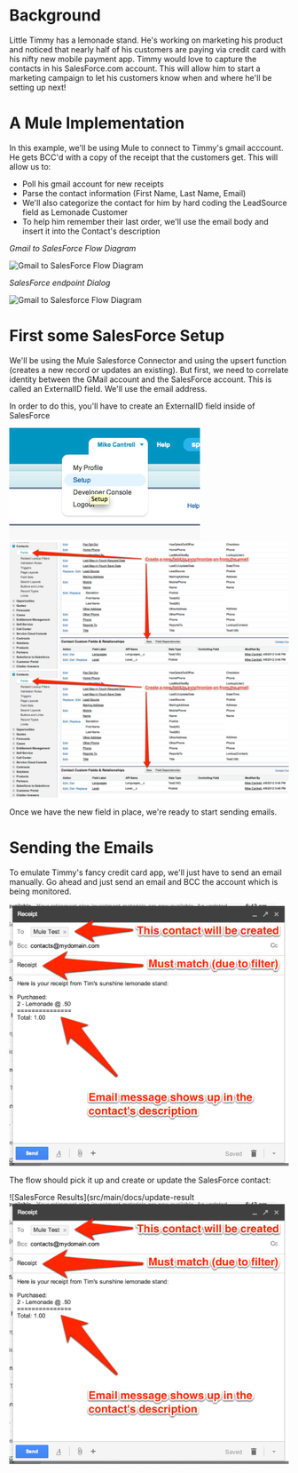 # Background

Little Timmy has a lemonade stand. He's working on marketing his product and noticed that nearly half of his customers are paying via credit card with his nifty new mobile payment app. Timmy would love to capture the contacts in his SalesForce.com account. This will allow him to start a marketing campaign to let his customers know when and where he'll be setting up next!

# A Mule Implementation

In this example, we'll be using Mule to connect to Timmy's gmail acccount. He gets BCC'd with a copy of the receipt that the customers get. This will allow us to:

 - Poll his gmail account for new receipts
 - Parse the contact information (First Name, Last Name, Email)
 - We'll also categorize the contact for him by hard coding the LeadSource field as Lemonade Customer
 - To help him remember their last order, we'll use the email body and insert it into the Contact's description

*Gmail to SalesForce Flow Diagram*

![Gmail to SalesForce Flow Diagram](src/main/docs/flow?raw=true)

*SalesForce endpoint Dialog*

![Gmail to Salesforce Flow Diagram](src/main/docs/flow?raw=true)

# First some SalesForce Setup

We'll be using the Mule Salesforce Connector and using the upsert function (creates a new record or updates an existing). But first, we need to correlate identity between the GMail account and the SalesForce account. This is called an ExternalID field. We'll use the email address.

In order to do this, you'll have to create an ExternalID field inside of SalesForce

![Setup Menu](src/main/docs/contacts-external-id-1.jpg?raw=true)
![Contact Fields](src/main/docs/contacts-external-id-2.jpg?raw=true)
![Custom Field](src/main/docs/contacts-external-id-2.jpg?raw=true)

Once we have the new field in place, we're ready to start sending emails.

# Sending the Emails

To emulate Timmy's fancy credit card app, we'll just have to send an email manually. Go ahead and just send an email and BCC the account which is being monitored.

![Sending an test email](src/main/docs/send-email.jpg?raw=true)

The flow should pick it up and create or update the SalesForce contact:

![SalesForce Results](src/main/docs/update-result![Custom Field](src/main/docs/send-email.jpg?raw=true)

